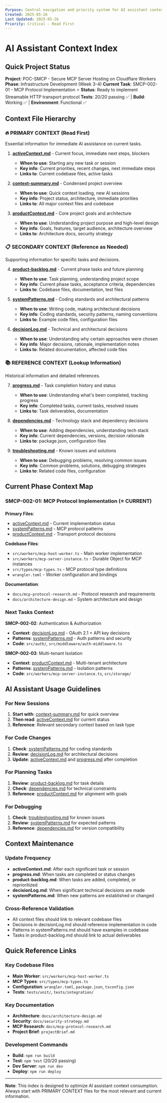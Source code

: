 ```yaml
---
Purpose: Central navigation and priority system for AI assistant context consumption
Created: 2025-05-26
Last Updated: 2025-05-26
Priority: Critical - Read First
---
```


# AI Assistant Context Index

## Quick Project Status
**Project**: POC-SMCP - Secure MCP Server Hosting on Cloudflare Workers
**Phase**: Infrastructure Development (Week 3-4)
**Current Task**: SMCP-002-01 - MCP Protocol Implementation ⭐
**Status**: Ready to implement Streamable HTTP transport protocol
**Tests**: 20/20 passing ✅ | **Build**: Working ✅ | **Environment**: Functional ✅

## Context File Hierarchy

### 🔥 PRIMARY CONTEXT (Read First)
Essential information for immediate AI assistance on current tasks.

1. **[activeContext.md](./activeContext.md)** - Current focus, immediate next steps, blockers
   - **When to use**: Starting any new task or session
   - **Key info**: Current priorities, recent changes, next immediate steps
   - **Links to**: Current codebase files, active tasks

2. **[context-summary.md](./context-summary.md)** - Condensed project overview
   - **When to use**: Quick context loading, new AI sessions
   - **Key info**: Project status, architecture, immediate priorities
   - **Links to**: All major context files and codebase

3. **[productContext.md](./productContext.md)** - Core project goals and architecture
   - **When to use**: Understanding project purpose and high-level design
   - **Key info**: Goals, features, target audience, architecture overview
   - **Links to**: Architecture docs, security strategy

### 📋 SECONDARY CONTEXT (Reference as Needed)
Supporting information for specific tasks and decisions.

4. **[product-backlog.md](./product-backlog.md)** - Current phase tasks and future planning
   - **When to use**: Task planning, understanding project scope
   - **Key info**: Current phase tasks, acceptance criteria, dependencies
   - **Links to**: Codebase files, documentation, test files

5. **[systemPatterns.md](./systemPatterns.md)** - Coding standards and architectural patterns
   - **When to use**: Writing code, making architectural decisions
   - **Key info**: Coding standards, security patterns, naming conventions
   - **Links to**: Example code files, configuration files

6. **[decisionLog.md](./decisionLog.md)** - Technical and architectural decisions
   - **When to use**: Understanding why certain approaches were chosen
   - **Key info**: Major decisions, rationale, implementation notes
   - **Links to**: Related documentation, affected code files

### 📚 REFERENCE CONTEXT (Lookup Information)
Historical information and detailed references.

7. **[progress.md](./progress.md)** - Task completion history and status
   - **When to use**: Understanding what's been completed, tracking progress
   - **Key info**: Completed tasks, current tasks, resolved issues
   - **Links to**: Task deliverables, documentation

8. **[dependencies.md](./dependencies.md)** - Technology stack and dependency decisions
   - **When to use**: Adding dependencies, understanding tech stack
   - **Key info**: Current dependencies, versions, decision rationale
   - **Links to**: package.json, configuration files

9. **[troubleshooting.md](./troubleshooting.md)** - Known issues and solutions
   - **When to use**: Debugging problems, resolving common issues
   - **Key info**: Common problems, solutions, debugging strategies
   - **Links to**: Related code files, configuration

## Current Phase Context Map

### SMCP-002-01: MCP Protocol Implementation (⭐ CURRENT)
**Primary Files**:
- [activeContext.md](./activeContext.md) - Current implementation status
- [systemPatterns.md](./systemPatterns.md) - MCP protocol patterns
- [productContext.md](./productContext.md) - Transport protocol decisions

**Codebase Files**:
- `src/workers/mcp-host-worker.ts` - Main worker implementation
- `src/workers/mcp-server-instance.ts` - Durable Object for MCP instances
- `src/types/mcp-types.ts` - MCP protocol type definitions
- `wrangler.toml` - Worker configuration and bindings

**Documentation**:
- `docs/mcp-protocol-research.md` - Protocol research and requirements
- `docs/architecture-design.md` - System architecture and design

### Next Tasks Context
**SMCP-002-02**: Authentication & Authorization
- **Context**: [decisionLog.md](./decisionLog.md) - OAuth 2.1 + API key decisions
- **Patterns**: [systemPatterns.md](./systemPatterns.md) - Auth patterns and security
- **Code**: `src/auth/`, `src/middleware/auth-middleware.ts`

**SMCP-002-03**: Multi-tenant Isolation
- **Context**: [productContext.md](./productContext.md) - Multi-tenant architecture
- **Patterns**: [systemPatterns.md](./systemPatterns.md) - Isolation patterns
- **Code**: `src/workers/mcp-server-instance.ts`, `src/storage/`

## AI Assistant Usage Guidelines

### For New Sessions
1. **Start with**: [context-summary.md](./context-summary.md) for quick overview
2. **Then read**: [activeContext.md](./activeContext.md) for current status
3. **Reference**: Relevant secondary context based on task type

### For Code Changes
1. **Check**: [systemPatterns.md](./systemPatterns.md) for coding standards
2. **Review**: [decisionLog.md](./decisionLog.md) for architectural decisions
3. **Update**: [activeContext.md](./activeContext.md) and [progress.md](./progress.md) after completion

### For Planning Tasks
1. **Review**: [product-backlog.md](./product-backlog.md) for task details
2. **Check**: [dependencies.md](./dependencies.md) for technical constraints
3. **Reference**: [productContext.md](./productContext.md) for alignment with goals

### For Debugging
1. **Check**: [troubleshooting.md](./troubleshooting.md) for known issues
2. **Review**: [systemPatterns.md](./systemPatterns.md) for expected patterns
3. **Reference**: [dependencies.md](./dependencies.md) for version compatibility

## Context Maintenance

### Update Frequency
- **activeContext.md**: After each significant task or session
- **progress.md**: When tasks are completed or status changes
- **product-backlog.md**: When tasks are added, completed, or reprioritized
- **decisionLog.md**: When significant technical decisions are made
- **systemPatterns.md**: When new patterns are established or changed

### Cross-Reference Validation
- All context files should link to relevant codebase files
- Decisions in decisionLog.md should reference implementation in code
- Patterns in systemPatterns.md should have examples in codebase
- Tasks in product-backlog.md should link to actual deliverables

## Quick Reference Links

### Key Codebase Files
- **Main Worker**: `src/workers/mcp-host-worker.ts`
- **MCP Types**: `src/types/mcp-types.ts`
- **Configuration**: `wrangler.toml`, `package.json`, `tsconfig.json`
- **Tests**: `tests/unit/`, `tests/integration/`

### Key Documentation
- **Architecture**: `docs/architecture-design.md`
- **Security**: `docs/security-strategy.md`
- **MCP Research**: `docs/mcp-protocol-research.md`
- **Project Brief**: `projectBrief.md`

### Development Commands
- **Build**: `npm run build`
- **Test**: `npm test` (20/20 passing)
- **Dev Server**: `npm run dev`
- **Deploy**: `npm run deploy`

---

**Note**: This index is designed to optimize AI assistant context consumption. Always start with PRIMARY CONTEXT files for the most relevant and current information.
